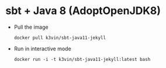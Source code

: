 # sbt + Java 8 (AdoptOpenJDK8)

* Pull the image
  ```
  docker pull k3vin/sbt-java11-jekyll
  ```

* Run in interactive mode
  ```
  docker run -i -t k3vin/sbt-java11-jekyll:latest bash
  ```

